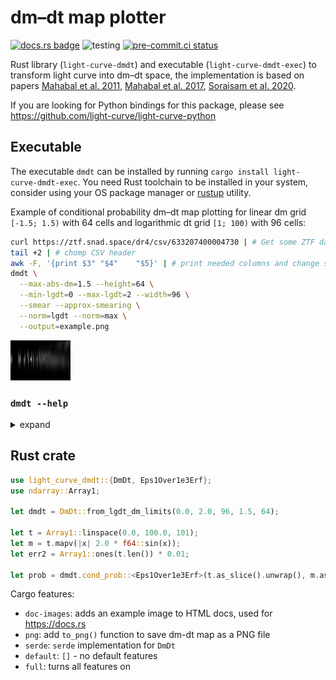 # dm–dt map plotter

[![docs.rs badge](https://docs.rs/light-curve-dmdt/badge.svg)](https://docs.rs/light-curve-dmdt)
![testing](https://github.com/light-curve/light-curve-dmdt/actions/workflows/test.yml/badge.svg)
[![pre-commit.ci status](https://results.pre-commit.ci/badge/github/light-curve/light-curve-dmdt/master.svg)](https://results.pre-commit.ci/latest/github/light-curve/light-curve-dmdt/master)

Rust library (`light-curve-dmdt`) and executable (`light-curve-dmdt-exec`) to transform light curve into dm–dt space, the implementation is based on papers
[Mahabal et al. 2011](https://ui.adsabs.harvard.edu/abs/2011BASI...39..387M), [Mahabal et al. 2017](https://arxiv.org/abs/1709.06257), [Soraisam et al. 2020](https://doi.org/10.3847/1538-4357/ab7b61).

If you are looking for Python bindings for this package, please see <https://github.com/light-curve/light-curve-python>

## Executable

The executable `dmdt` can be installed by running `cargo install light-curve-dmdt-exec`. You need Rust toolchain to be
installed in your system, consider using your OS package manager or [rustup](https://rustup.rs) utility.

Example of conditional probability dm–dt map plotting for linear dm grid `[-1.5; 1.5)` with 64 cells and logarithmic dt
grid `[1; 100)` with 96 cells:

```sh
curl https://ztf.snad.space/dr4/csv/633207400004730 | # Get some ZTF data
tail +2 | # chomp CSV header
awk -F, '{print $3"	"$4"	"$5}' | # print needed columns and change separator to tab
dmdt \
  --max-abs-dm=1.5 --height=64 \
  --min-lgdt=0 --max-lgdt=2 --width=96 \
  --smear --approx-smearing \
  --norm=lgdt --norm=max \
  --output=example.png
```

![Example dm-dt map][example_png]

[example_png]: example.png

### `dmdt --help`

<details><summary>expand</summary>

```text
Program for dm-dt maps generator from light curves

Usage: dmdt [OPTIONS] --min-lgdt <FLOAT> --max-lgdt <FLOAT> --max-abs-dm <FLOAT>

Options:
  -i, --input <FILE>
          Path of the input file, should be built of space-separated columns of time,
          magnitude and magnitude error (required for --smare only). If '-' is given
          (the default), then the input is taken from the stdin

          [default: -]

  -o, --output <FILE>
          Path of the output PNG file. If '-' is given (the default), then outputs to
          the stdout

          [default: -]

  -s, --smear
          Produce dm-``smeared'' output using observation errors, which must be the
          third column of the input. Instead of just adding some value to the
          lg(dt)-dm cell, the whole lg(dt) = const row is filled by normally
          distributed dm-probabilities

      --min-lgdt <FLOAT>
          Left border of the lg(dt) grid, note that decimal logarithm is required,
          i.e. -1.0 input means 0.1 time units

      --max-lgdt <FLOAT>
          Right border of the lg(dt) grid, note that decimal logarithm is required,
          i.e. 2.0 input means 100.0 time units

      --max-abs-dm <FLOAT>
          Maximum dm value, the considered dm interval would be [-max-abs-dm,
          +max-abs-dm)

      --width <INT>
          number of lg(dt) cells, width of the output image

          [default: 128]

      --height <INT>
          number of dm cells, height of the output image

          [default: 128]

      --approx-smearing
          speed up smearing using approximate error function

  -n, --norm <normalisation>
          Normalisation to do after dmdt map building. The order of operations is:1)
          build dmdt map, each dm-lgdt pair brings a unity value to dmdt space;2) if
          --norm=lgdt, then divide each cell value by the total number of the
          corresponding lgdt pairs, i.e. divide each cell of some column by the
          integral value in the column (including values out of the interval of
          [-max_abs_dm; max_abs_dm)); 3) if --norm=max, then divide each cell by the
          overall maximum value; 4) if any of --norm=lgdt or --norm=max is specified,
          then all values should be in [0; 1] interval, so they are multiplied by 255
          and casted to uint8 to make it possible to save dmdt map as a PNG file.

          [possible values: lgdt, max]

  -h, --help
          Print help (see a summary with '-h')

  -V, --version
          Print version
```

</details>

## Rust crate

```rust
use light_curve_dmdt::{DmDt, Eps1Over1e3Erf};
use ndarray::Array1;

let dmdt = DmDt::from_lgdt_dm_limits(0.0, 2.0, 96, 1.5, 64);

let t = Array1::linspace(0.0, 100.0, 101);
let m = t.mapv(|x| 2.0 * f64::sin(x));
let err2 = Array1::ones(t.len()) * 0.01;

let prob = dmdt.cond_prob::<Eps1Over1e3Erf>(t.as_slice().unwrap(), m.as_slice().unwrap(), err2.as_slice().unwrap());
```

Cargo features:
- `doc-images`: adds an example image to HTML docs, used for <https://docs.rs>
- `png`: add `to_png()` function to save dm-dt map as a PNG file
- `serde`: `serde` implementation for `DmDt`
- `default`: `[]` - no default features
- `full`: turns all features on
